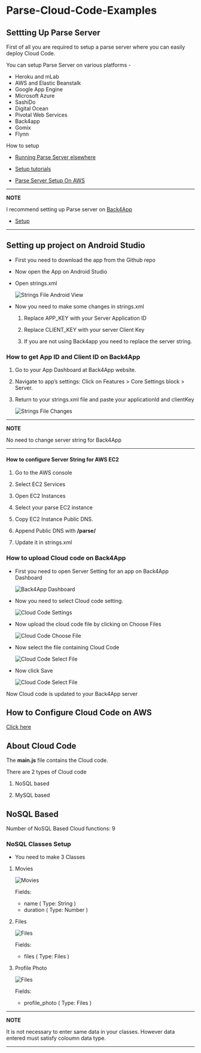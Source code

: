 # Parse-Cloud-Code-Examples

## Settting Up Parse Server

First of all you are required to setup a parse server where you can easily deploy Cloud Code.

You can setup Parse Server on various platforms -
* Heroku and mLab
* AWS and Elastic Beanstalk
* Google App Engine
* Microsoft Azure
* SashiDo
* Digital Ocean
* Pivotal Web Services
* Back4app
* Gomix
* Flynn

How to setup

* [Running Parse Server elsewhere](https://github.com/parse-community/parse-server#running-parse-server-elsewhere)

* [Setup tutorials](https://github.com/parse-community/parse-server/wiki)

* [Parse Server Setup On AWS](https://docs.bitnami.com/aws/apps/parse/#first-steps-with-the-bitnami-parse-server-stack)

---
**NOTE**

I recommend setting up Parse server on [Back4App](https://www.back4app.com/)

* [Setup](https://www.youtube.com/watch?v=Em5grOlQNFQ)

---

## Setting up project on Android Studio

* First you need to download the app from the Github repo

* Now open the App on Android Studio

* Open strings.xml

    ![Strings File Android View](images/open_strings.png)

* Now you need to make some changes in strings.xml

    1. Replace APP_KEY with your Server Application ID

    2. Replace CLIENT_KEY with your server Client Key

    3. If you are not using Back4app you need to replace the server string.

### How to get App ID and Client ID on Back4App

1. Go to your App Dashboard at Back4App website.

2. Navigate to app’s settings: Click on Features > Core Settings block > Server.

3. Return to your strings.xml file and paste your applicationId and clientKey

    ![Strings File Changes](images/strings_android_studio.png)

---
**NOTE**

No need to change server string for Back4App

---


#### How to configure Server String for AWS EC2

1. Go to the AWS console

2. Select EC2 Services

3. Open EC2 Instances

4. Select your parse EC2 instance

5. Copy EC2 Instance Public DNS.

6. Append Public DNS with  **/parse/**

7. Update it in strings.xml 


### How to upload Cloud code on Back4App

* First you need to open Server Setting for an app on Back4App Dashboard

    ![Back4App Dashboard](images/back4App-Dashboard.png)

* Now you need to select Cloud code setting.

    ![Cloud Code Settings](images/cloud-code-settings.png)

* Now upload the cloud code file by clicking on Choose Files

    ![Cloud Code Choose File](images/cloud-code-choose-file.png)

* Now select the file containing Cloud Code

    ![Cloud Code Select File](images/cloud-code-select-file.png)

* Now click Save

    ![Cloud Code Select File](images/cloud-code-save.png)

Now Cloud code is updated to your Back4App server


## How to Configure Cloud Code on AWS

[Click here](https://docs.bitnami.com/aws/apps/parse/#how-to-add-your-custom-cloud-code-to-your-parse-server-stack)

## About Cloud Code

The **main.js** file contains the Cloud code.

There are 2 types of Cloud code

1. NoSQL based

2. MySQL based

## NoSQL Based

Number of NoSQL Based Cloud functions: 9

### NoSQL Classes Setup

* You need to make 3 Classes

1. Movies

    ![Movies](images/parse_dashboard_movies_class.png)

    Fields:

    * name ( Type: String )
    * duration ( Type: Number )

2. Files

    ![Files](images/parse_dashboard_files_class.png)

    Fields:

    * files ( Type: Files )

3. Profile Photo

    ![Files](images/parse_dashboard_profile_photo_class.png)

    Fields:

    * profile_photo ( Type: Files )

---
**NOTE**

It is not necessary to enter same data in your classes.
However data entered must satisfy coloumn data type.

---    



